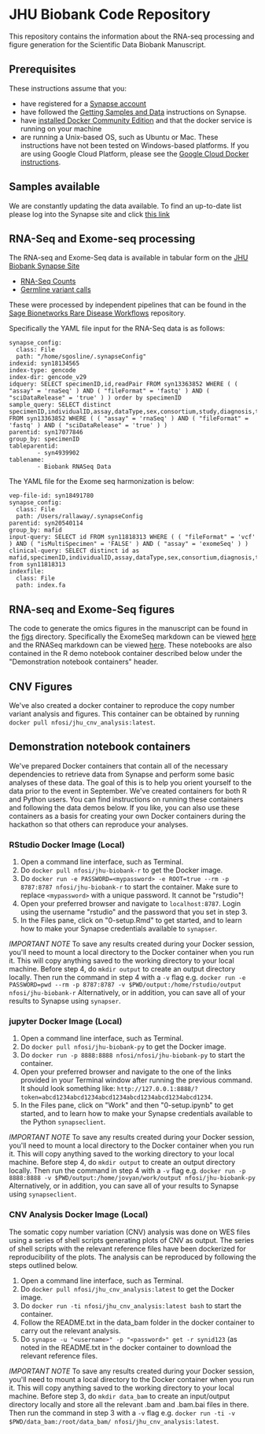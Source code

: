 <p align="center">
</p>

# JHU Biobank Code Repository

This repository contains the information about the RNA-seq processing and figure generation for the Scientific Data Biobank Manuscript.

## Prerequisites
These instructions assume that you:
* have registered for a [Synapse account](https://www.synapse.org/#!RegisterAccount:0)
* have followed the [Getting Samples and Data](https://www.synapse.org/#!Synapse:syn4939902/wiki/593715) instructions on Synapse.
* have [installed Docker Community Edition](https://docs.docker.com/v17.12/install/) and that the docker service is running on your machine
* are running a Unix-based OS, such as Ubuntu or Mac. These instructions have not been tested on Windows-based platforms. If you are using Google Cloud Platform, please see the [Google Cloud Docker instructions](#google-cloud).

## Samples available
We are constantly updating the data available. To find an up-to-date list please log into the Synapse site and click [this link](https://www.synapse.org/#!Synapse:syn13363852/tables/query/eyJzcWwiOiJTRUxFQ1QgZGlzdGluY3QgaW5kaXZpZHVhbElELHNwZWNpbWVuSUQsYXNzYXkgRlJPTSBzeW4xMzM2Mzg1MiB3aGVyZSBhY2Nlc3NUeXBlIDw+ICdQUklWQVRFJyIsICJpbmNsdWRlRW50aXR5RXRhZyI6dHJ1ZSwgImlzQ29uc2lzdGVudCI6dHJ1ZSwgIm9mZnNldCI6MCwgImxpbWl0IjoyNX0=)


## RNA-Seq and Exome-seq processing

The RNA-seq and Exome-Seq data is available in tabular form on the [JHU Biobank Synapse Site](http://synapse.org/jhubiobank)
* [RNA-Seq Counts](https://www.synapse.org/#!Synapse:syn20812185/tables/)
* [Germline variant calls](https://www.synapse.org/#!Synapse:syn20812188/tables/)

These were processed by independent pipelines that can be found in the [Sage Bionetworks Rare Disease Workflows](https://github.com/sage-bionetworks/rare-disease-workflows) repository. 

Specifically the YAML file input for the RNA-Seq data is as follows:
```
synapse_config:
  class: File
  path: "/home/sgosline/.synapseConfig"
indexid: syn18134565
index-type: gencode
index-dir: gencode_v29
idquery: SELECT specimenID,id,readPair FROM syn13363852 WHERE ( ( "assay" = 'rnaSeq' ) AND ( "fileFormat" = 'fastq' ) AND ( "sciDataRelease" = 'true' ) ) order by specimenID
sample_query: SELECT distinct specimenID,individualID,assay,dataType,sex,consortium,study,diagnosis,tumorType,species,fundingAgency,resourceType,nf1Genotype,nf2Genotype,studyName FROM syn13363852 WHERE ( ( "assay" = 'rnaSeq' ) AND ( "fileFormat" = 'fastq' ) AND ( "sciDataRelease" = 'true' ) )
parentid: syn17077846
group_by: specimenID
tableparentid: 
        - syn4939902
tablename: 
        - Biobank RNASeq Data
```

The YAML file for the Exome seq harmonization is below:
```
vep-file-id: syn18491780
synapse_config:
  class: File
  path: /Users/rallaway/.synapseConfig
parentid: syn20540114
group_by: mafid
input-query: SELECT id FROM syn11818313 WHERE ( ( "fileFormat" = 'vcf' ) AND ( "isMultiSpecimen" = 'FALSE' ) AND ( "assay" = 'exomeSeq' ) ) 
clinical-query: SELECT distinct id as mafid,specimenID,individualID,assay,dataType,sex,consortium,diagnosis,tumorType,species,fundingAgency,resourceType,nf1Genotype,nf2Genotype,studyName from syn11818313
indexfile:
  class: File
  path: index.fa
```
  

## RNA-seq and Exome-Seq figures

The code to generate the omics figures in the manuscript can be found in the [figs](figs/) directory. Specifically the ExomeSeq markdown can be viewed [here]() and the RNASeq markdown can be viewed [here](). These notebooks are also contained in the R demo notebook container described below under the "Demonstration notebook containers" header.

## CNV Figures

We've also created a docker container to reproduce the copy number variant analysis and figures. This container can be obtained by running `docker pull nfosi/jhu_cnv_analysis:latest`.  

## Demonstration notebook containers

We've prepared Docker containers that contain all of the necessary dependencies to retrieve data from Synapse and perform some basic analyses of these data. The goal of this is to help you orient yourself to the data prior to the event in September.
We've created containers for both R and Python users. You can find instructions on running these containers and following the data demos below.
If you like, you can also use these containers as a basis for creating your own Docker containers during the hackathon so that others can reproduce your analyses.


### RStudio Docker Image (Local)

1. Open a command line interface, such as Terminal.
2. Do `docker pull nfosi/jhu-biobank-r` to get the Docker image.
3. Do `docker run -e PASSWORD=<mypassword> -e ROOT=true --rm -p 8787:8787 nfosi/jhu-biobank-r` to start the container. Make sure to replace `<mypassword>` with a unique password. It cannot be "rstudio"!
4. Open your preferred browser and navigate to `localhost:8787`. Login using the username "rstudio" and the password that you set in step 3.
5. In the Files pane, click on "0-setup.Rmd" to get started, and to learn how to make your Synapse credentials available to `synapser`.

*IMPORTANT NOTE* To save any results created during your Docker session, you'll need to mount a local directory to the Docker container when you run it. This will copy anything saved to the working directory to your local machine. Before step 4, do `mkdir output` to create an output directory locally. Then run the command in step 4 with a `-v` flag e.g. `docker run -e PASSWORD=pwd --rm -p 8787:8787 -v $PWD/output:/home/rstudio/output nfosi/jhu-biobank-r` Alternatively, or in addition, you can save all of your results to Synapse using `synapser`.

### jupyter Docker Image (Local)

1. Open a command line interface, such as Terminal.
2. Do `docker pull nfosi/jhu-biobank-py` to get the Docker image.
3. Do `docker run -p 8888:8888 nfosi/nfosi/jhu-biobank-py` to start the container.
4. Open your preferred browser and navigate to the one of the links provided in your Terminal window after running the previous command. It should look something like: `http://127.0.0.1:8888/?token=abcd1234abcd1234abcd1234abcd1234abcd1234abcd1234`.
5. In the Files pane, click on "Work" and then "0-setup.ipynb" to get started, and to learn how to make your Synapse credentials available to the Python `synapseclient`.

*IMPORTANT NOTE* To save any results created during your Docker session, you'll need to mount a local directory to the Docker container when you run it. This will copy anything saved to the working directory to your local machine. Before step 4, do `mkdir output` to create an output directory locally. Then run the command in step 4 with a `-v` flag e.g. `docker run -p 8888:8888 -v $PWD/output:/home/jovyan/work/output nfosi/jhu-biobank-py
` Alternatively, or in addition, you can save all of your results to Synapse using `synapseclient`.



### CNV Analysis Docker Image (Local)

The somatic copy number variation (CNV) analysis was done on WES files using a series of shell scripts generating plots of CNV as output. The series of shell scripts with the relevant reference files have been dockerized for reproducibility of the plots. The analysis can be reproduced by following the steps outlined below.

1. Open a command line interface, such as Terminal.
2. Do `docker pull nfosi/jhu_cnv_analysis:latest` to get the Docker image.
3. Do `docker run -ti nfosi/jhu_cnv_analysis:latest bash` to start the container. 
4. Follow the README.txt in the data_bam folder in the docker container to carry out the relevant analysis.
5. Do `synapse -u "<username>" -p "<password>" get -r synid123` (as noted in the README.txt in the docker container to download the relevant reference files.

*IMPORTANT NOTE* To save any results created during your Docker session, you'll need to mount a local directory to the Docker container when you run it. This will copy anything saved to the working directory to your local machine. Before step 3, do `mkdir data_bam` to create an input/output directory locally and store all the relevant .bam and .bam.bai files in there. Then run the command in step 3 with a `-v` flag e.g. `docker run -ti -v $PWD/data_bam:/root/data_bam/ nfosi/jhu_cnv_analysis:latest`.
